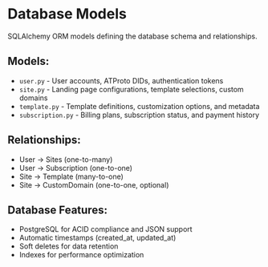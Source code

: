 # Database Models

SQLAlchemy ORM models defining the database schema and relationships.

## Models:
- `user.py` - User accounts, ATProto DIDs, authentication tokens
- `site.py` - Landing page configurations, template selections, custom domains
- `template.py` - Template definitions, customization options, and metadata
- `subscription.py` - Billing plans, subscription status, and payment history

## Relationships:
- User -> Sites (one-to-many)
- User -> Subscription (one-to-one)
- Site -> Template (many-to-one)
- Site -> CustomDomain (one-to-one, optional)

## Database Features:
- PostgreSQL for ACID compliance and JSON support
- Automatic timestamps (created_at, updated_at)
- Soft deletes for data retention
- Indexes for performance optimization